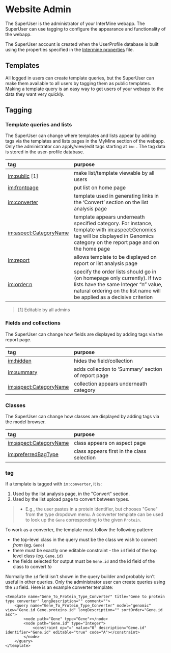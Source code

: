 # Website Admin

The SuperUser is the administrator of your InterMine webapp. The SuperUser can use tagging to configure the appearance and functionality of the webapp.

The SuperUser account is created when the UserProfile database is built using the properties specified in the [Intermine properties](../properties/intermine-properties.md) file.

## Templates

All logged in users can create template queries, but the SuperUser can make them available to all users by tagging them as public templates. Making a template query is an easy way to get users of your webapp to the data they want very quickly.

## Tagging

### Template queries and lists

The SuperUser can change where templates and lists appear by adding tags via the templates and lists pages in the MyMine section of the webapp. Only the administrator can apply/view/edit tags starting at `im:` . The tag data is stored in the user-profile database.

| tag | purpose |
| :--- | :--- |
| [im:public](im:public) \[1\] | make list/template viewable by all users |
| [im:frontpage](im:frontpage) | put list on home page |
| [im:converter](im:converter) | template used in generating links in the ‘Convert’ section on the list analysis page |
| [im:aspect:CategoryName](im:aspect:CategoryName) | template appears underneath specified category. For instance, template with [im:aspect:Genomics](im:aspect:Genomics) tag will be displayed in Genomics category on the report page and on the home page |
| [im:report](im:report) | allows template to be displayed on report or list analysis page |
| [im:order:n](im:order:n) | specify the order lists should go in \(on homepage only currently\). If two lists have the same Integer “n” value, natural ordering on the list name will be applied as a decisive criterion |

> \[1\] Editable by all admins

### Fields and collections

The SuperUser can change how fields are displayed by adding tags via the report page.

| tag | purpose |
| :--- | :--- |
| [im:hidden](im:hidden) | hides the field/collection |
| [im:summary](im:summary) | adds collection to ‘Summary’ section of report page |
| [im:aspect:CategoryName](im:aspect:CategoryName) | collection appears underneath category |

### Classes

The SuperUser can change how classes are displayed by adding tags via the model browser.

| tag | purpose |
| :--- | :--- |
| [im:aspect:CategoryName](im:aspect:CategoryName) | class appears on aspect page |
| [im:preferredBagType](im:preferredBagType) | class appears first in the class selection |

### tag

If a template is tagged with `im:converter`, it is:

1. Used by the list analysis page, in the "Convert" section.
2. Used by the list upload page to convert between types.

> * E.g., the user pastes in a protein identifier, but chooses "Gene" from the type dropdown menu. A converter template can be used to look up the `Gene` corresponding to the given `Protein`.

To work as a converter, the template must follow the following pattern:

* the top-level class in the query must be the class we wish to convert _from_ \(eg. `Gene`\)
* there must be exactly one editable constraint - the `id` field of the top level class \(eg. `Gene.id`\)
* the fields selected for output must be `Gene.id` and the id field of the class to convert _to_

Normally the `id` field isn't shown in the query builder and probably isn't useful in other queries. Only the administrator user can create queries using the `id` field. Here is an example converter template:

```markup
<template name="Gene_To_Protein_Type_Converter" title="Gene to protein type converter" longDescription="" comment="">
    <query name="Gene_To_Protein_Type_Converter" model="genomic" view="Gene.id Gene.proteins.id" longDescription="" sortOrder="Gene.id asc">
        <node path="Gene" type="Gene"></node>
        <node path="Gene.id" type="Integer">
            <constraint op="=" value="0" description="Gene.id" identifier="Gene.id" editable="true" code="A"></constraint>
        </node>
    </query>
</template>
```

